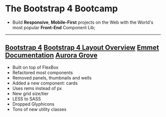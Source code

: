 # The Bootstrap 4 Bootcamp

* Build **Responsive**, **Mobile-First** projects on the Web with the World's most popular **Front-End** Component Lib;

---

[Bootstrap 4](https://getbootstrap.com/docs/4.6/getting-started/introduction/)
[Bootstrap 4 Layout Overview](https://getbootstrap.com/docs/4.6/layout/overview/)
[Emmet Documentation](https://docs.emmet.io/)
[Aurora Grove](https://github.com/chrisdav6/aurora-grove)
---

* Built on top of FlexBox
* Refactored most components
* Removed panels, thumbnails and wells
* Added a new component: cards
* Uses rems instead of px
* New grid size/tier
* LESS to SASS
* Dropped Glyphicons
* Tons of new utility classes